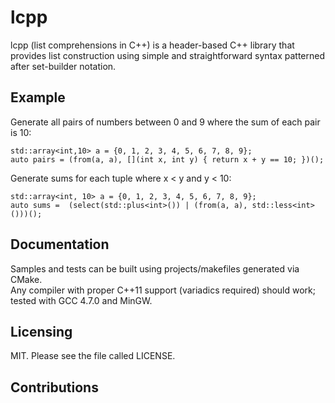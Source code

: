 lcpp
===========================

lcpp (list comprehensions in C++) is a header-based C++ library that provides list construction
using simple and straightforward syntax patterned after set-builder notation.


Example
-------------

Generate all pairs of numbers between 0 and 9 where the sum of each pair is 10:

    std::array<int,10> a = {0, 1, 2, 3, 4, 5, 6, 7, 8, 9};
    auto pairs = (from(a, a), [](int x, int y) { return x + y == 10; })();    
    
Generate sums for each tuple where x < y and y < 10:

    std::array<int, 10> a = {0, 1, 2, 3, 4, 5, 6, 7, 8, 9};
    auto sums =  (select(std::plus<int>()) | (from(a, a), std::less<int>()))(); 
    
Documentation
-------------

Samples and tests can be built using projects/makefiles generated via CMake.  
Any compiler with proper C++11 support (variadics required) should work; tested with GCC 4.7.0 and MinGW.

Licensing
---------

MIT.
Please see the file called LICENSE.

Contributions
-------------

